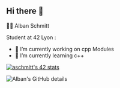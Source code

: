 ## Hi there 👋
👨‍💻 Alban Schmitt

Student at 42 Lyon :

- 🔭 I’m currently working on cpp Modules
- 🌱 I’m currently learning c++

[![aschmitt's 42 stats](https://badge.mediaplus.ma/Landscapes/aschmitt?1337Badge=off&UM6P=off)](https://github.com/oakoudad/badge42)

![Alban's GitHub details](https://github-profile-summary-cards.vercel.app/api/cards/profile-details?username=aschmitt-42&theme=tokyonight)
